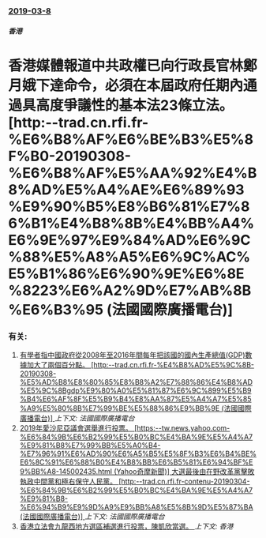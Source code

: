 ### [2019-03-8](/news/2019/03/8/index.md)

##### 香港
# 香港媒體報道中共政權已向行政長官林鄭月娥下達命令，必須在本屆政府任期內通過具高度爭議性的基本法23條立法。 [http:--trad.cn.rfi.fr-%E6%B8%AF%E6%BE%B3%E5%8F%B0-20190308-%E6%B8%AF%E5%AA%92%E4%B8%AD%E5%A4%AE%E6%89%93%E9%90%B5%E8%B6%81%E7%86%B1%E4%B8%8B%E4%BB%A4%E6%9E%97%E9%84%AD%E6%9C%88%E5%A8%A5%E6%9C%AC%E5%B1%86%E6%90%9E%E6%8E%8223%E6%A2%9D%E7%AB%8B%E6%B3%95 (法國國際廣播電台)] 




### 有关:

1. [有學者指中國政府從2008年至2016年間每年把該國的國內生產總值(GDP)數據加大了兩個百分點。 [http:--trad.cn.rfi.fr-%E4%B8%AD%E5%9C%8B-20190308-%E5%AD%B8%E8%80%85%E8%B8%A2%E7%88%86%E4%B8%AD%E5%9C%8Bgdp%E9%80%A0%E5%81%87%E6%9C%899%E5%B9%B4%E6%AF%8F%E5%B9%B4%E8%AA%87%E5%A4%A7%E5%85%A9%E5%80%8B%E7%99%BE%E5%88%86%E9%BB%9E (法國國際廣播電台)] ](/news/2019/03/8/有學者指中國政府從2008年至2016年間每年把該國的國內生產總值-GDP-數據加大了兩個百分點-http-tr.md) _上下文: 法國國際廣播電台_
2. [2019年愛沙尼亞議會選舉進行投票。 [https:--tw.news.yahoo.com-%E6%84%9B%E6%B2%99%E5%B0%BC%E4%BA%9E%E5%A4%A7%E9%81%B8%E7%99%BB%E5%A0%B4-%E7%96%91%E6%AD%90%E6%A5%B5%E5%8F%B3%E6%B4%BE%E6%8C%91%E6%88%B0%E4%B8%BB%E6%B5%81%E6%94%BF%E9%BB%A8-145002435.html (Yahoo奇摩新聞)] 大選最後由在野改革黨擊敗執政中間黨和極右保守人民黨。 [http:--trad.cn.rfi.fr-contenu-20190304-%E6%84%9B%E6%B2%99%E5%B0%BC%E4%BA%9E%E5%A4%A7%E9%81%B8-%E6%94%B9%E9%9D%A9%E9%BB%A8%E5%8B%9D%E5%87%BA (法國國際廣播電台)] ](/news/2019/03/3/2019年愛沙尼亞議會選舉進行投票-https-twnewsyahoocom-E6-84-9B-E6-B.md) _上下文: 法國國際廣播電台_
3. [香港立法會九龍西地方選區補選進行投票，陳凱欣當選。 ](/news/2018/11/25/香港立法會九龍西地方選區補選進行投票-陳凱欣當選.md) _上下文: 香港_
